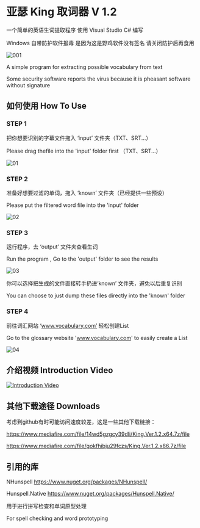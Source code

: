# 亚瑟 King 取词器 V 1.2
一个简单的英语生词提取程序 使用 Visual Studio C# 编写

Windows 自带防护软件报毒 是因为这是野鸡软件没有签名 请关闭防护后再食用

![001](https://user-images.githubusercontent.com/126004179/220474379-0755871a-fe19-4b04-a4f7-3a81efb5990d.png)

A simple program for extracting possible vocabulary from text

Some security software reports the virus because it is pheasant software without signature


## 如何使用 How To Use


###  STEP 1

把你想要识别的字幕文件拖入 ‘input’ 文件夹（TXT、SRT...）

Please drag thefile into the 'input' folder first （TXT、SRT...）


![01](https://user-images.githubusercontent.com/126004179/220475957-7245b888-2b12-4b93-b9aa-e6715f7855f9.gif)


###  STEP 2

准备好想要过滤的单词，拖入 ‘known’ 文件夹（已经提供一些预设）

Please put the filtered word file into the 'input' folder

![02](https://user-images.githubusercontent.com/126004179/220477524-a2717f45-f3f8-4728-9618-a21dbb0959cc.gif)



###  STEP 3
运行程序，去 ‘output’ 文件夹查看生词

Run the program , Go to the 'output' folder to see the results

![03](https://user-images.githubusercontent.com/126004179/220483365-960246de-46e5-4654-83d0-32656f9cca16.gif)

你可以选择把生成的文件直接转手扔进‘known’ 文件夹，避免以后重复识别

You can choose to just dump these files directly into the 'known' folder

###  STEP 4
前往词汇网站 ‘www.vocabulary.com’ 轻松创建List

Go to the glossary website 'www.vocabulary.com' to easily create a List

![04](https://user-images.githubusercontent.com/126004179/220484012-12422793-5ae1-4139-b64e-239d81975a89.gif)

## 介绍视频 Introduction Video

[![Introduction Video](https://res.cloudinary.com/marcomontalbano/image/upload/v1677080244/video_to_markdown/images/youtube---vO__prPsH4-c05b58ac6eb4c4700831b2b3070cd403.jpg)](https://www.youtube.com/watch?v=-vO__prPsH4 "Introduction Video")

## 其他下载途径 Downloads

考虑到github有时可能访问速度较差，这是一些其他下载链接：

https://www.mediafire.com/file/14wd5gzgcy39dli/King.Ver.1.2.x64.7z/file

https://www.mediafire.com/file/gokfhibju29fczs/King.Ver.1.2.x86.7z/file


## 引用的库
NHunspell https://www.nuget.org/packages/NHunspell/

Hunspell.Native https://www.nuget.org/packages/Hunspell.Native/

用于进行拼写检查和单词原型处理

For spell checking and word prototyping

